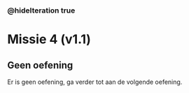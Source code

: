 ### @hideIteration true
# Missie 4 (v1.1)
## Geen oefening

Er is geen oefening, ga verder tot aan de volgende oefening.